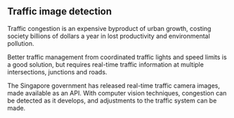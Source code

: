 ## Traffic image detection

Traffic congestion is an expensive byproduct of urban growth, costing society billions of dollars a year in lost productivity and environmental pollution.

Better traffic management from coordinated traffic lights and speed limits is a good solution, but requires real-time traffic information at multiple intersections, junctions and roads.

The Singapore government has released real-time traffic camera images, made available as an API. With computer vision techniques, congestion can be detected as it develops, and adjustments to the traffic system can be made.
